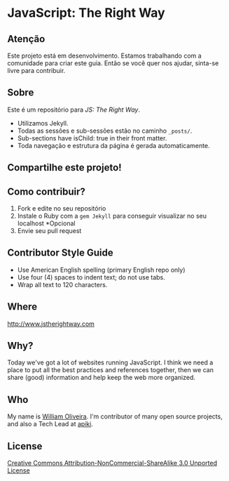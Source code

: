 # JavaScript: The Right Way

## Atenção

Este projeto está em desenvolvimento. Estamos trabalhando com a comunidade para criar este guia. Então se você quer nos ajudar, sinta-se livre para contribuir.

## Sobre

Este é um repositório para _JS: The Right Way_.

* Utilizamos Jekyll.
* Todas as sessões e sub-sessões estão no caminho `_posts/`.
* Sub-sections have isChild: true in their front matter.
* Toda navegação e estrutura da página é gerada automaticamente. 


## Compartilhe este projeto!

## Como contribuir? 

1. Fork e edite no seu repositório
2. Instale o Ruby com a `gem Jekyll` para conseguir visualizar no seu localhost *Opcional
3. Envie seu pull request


## Contributor Style Guide

* Use American English spelling (primary English repo only)
* Use four (4) spaces to indent text; do not use tabs.
* Wrap all text to 120 characters.

## Where

<http://www.jstherightway.com>

## Why?

Today we've got a lot of websites running JavaScript. I think we need a place to put all the best practices and references together, then we can share (good) information and help keep the web more organized.

## Who

My name is [William Oliveira](http://github.com/gnuwilliam). I'm contributor of many open source projects, and also a Tech Lead at [apiki](http://www.apiki.com/).

## License

[Creative Commons Attribution-NonCommercial-ShareAlike 3.0 Unported License](http://creativecommons.org/licenses/by-nc-sa/3.0/)
